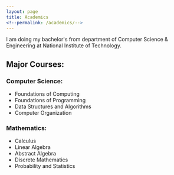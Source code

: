 ```yaml
---
layout: page
title: Academics
<!--permalink: /academics/-->
---
```


I am doing my bachelor's from department of Computer Science & Engineering at National Institute of Technology.

## Major Courses:

### Computer Science:
- Foundations of Computing
- Foundations of Programming
- Data Structures and Algorithms
- Computer Organization

### Mathematics:
- Calculus
- Linear Algebra
- Abstract Algebra
- Discrete Mathematics
- Probability and Statistics